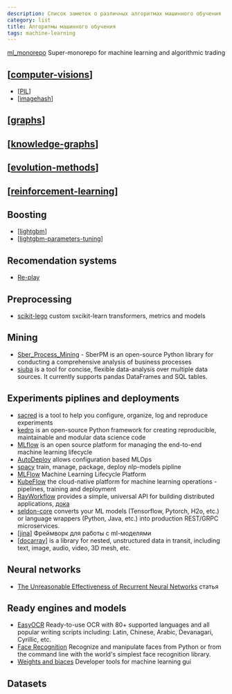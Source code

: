 ```yaml
---
description: Список заметок о различных алгоритмах машинного обучения
category: list
title: Алгоритмы машинного обучения
tags: machine-learning
---
```

[ml_monorepo](https://github.com/timothyyu/ml_monorepo) Super-monorepo for machine learning and algorithmic trading

## [[computer-visions]]

- [[PIL]]
- [[imagehash]]

## [[graphs]]

## [[knowledge-graphs]]

## [[evolution-methods]]

## [[reinforcement-learning]]

## Boosting

- [[lightgbm]]
- [[lightgbm-parameters-tuning]]

## Recomendation systems

- [Re-play](https://sberbank-ai-lab.github.io/RePlay/)

## Preprocessing

- [scikit-lego](https://scikit-lego.readthedocs.io/en/latest/index.html) custom sxcikit-learn transformers, metrics and models

## Mining

- [Sber_Process_Mining](https://github.com/SberProcessMining/Sber_Process_Mining) - SberPM is an open-source Python library for conducting a comprehensive analysis of business processes
- [siuba](https://siuba.readthedocs.io/en/latest/intro.html) is a tool for concise, flexible data-analysis over multiple data sources. It currently supports pandas DataFrames and SQL tables.

## Experiments piplines and deployments

- [sacred](https://github.com/IDSIA/sacred) is a tool to help you configure, organize, log and reproduce experiments
- [kedro](https://github.com/kedro-org/kedro) is an open-source Python framework for creating reproducible, maintainable and modular data science code
- [MLflow](https://mlflow.org/docs/latest/index.html) is an open source platform for managing the end-to-end machine learning lifecycle
- [AutoDeploy](https://github.com/kartik4949/AutoDeploy) allows configuration based MLOps
- [spacy](https://spacy.io/) train, manage, package, deploy nlp-models pipline
- [MLFlow](https://github.com/mlflow/mlflow/) Machine Learning Lifecycle Platform
- [KubeFlow](https://github.com/kubeflow/kubeflow) the cloud-native platform for machine learning operations - pipelines, training and deployment
- [RayWorkflow](https://github.com/ray-project/ray) provides a simple, universal API for building distributed applications, [дока](https://docs.ray.io/en/latest/workflows/concepts.html)
- [seldon-core](https://github.com/SeldonIO/seldon-core) converts your ML models (Tensorflow, Pytorch, H2o, etc.) or language wrappers (Python, Java, etc.) into production REST/GRPC microservices.
- [[jina]] Фреймворк для работы с ml-моделями
- [[docarray]] is a library for nested, unstructured data in transit, including text, image, audio, video, 3D mesh, etc.

## Neural networks

- [The Unreasonable Effectiveness of Recurrent Neural Networks](http://karpathy.github.io/2015/05/21/rnn-effectiveness/) статья

## Ready engines and models

- [EasyOCR](https://github.com/JaidedAI/EasyOCR) Ready-to-use OCR with 80+ supported languages and all popular writing scripts including: Latin, Chinese, Arabic, Devanagari, Cyrillic, etc.
- [Face Recognition](https://github.com/ageitgey/face_recognition) Recognize and manipulate faces from Python or from the command line with the world's simplest face recognition library.
- [Weights and biaces](https://wandb.ai/site/papers) Developer tools for machine learning gui

## Datasets

[//begin]: # "Autogenerated link references for markdown compatibility"
[computer-visions]: computer-visions "Computer visions"
[PIL]: ../notes/PIL "Pillow - обработка изображений"
[imagehash]: ../notes/imagehash "imagehash - хеширование изображений"
[graphs]: graphs "Machine learning with graphs"
[knowledge-graphs]: knowledge-graphs "Knowledge graphs"
[evolution-methods]: evolution-methods "Evolution methods"
[reinforcement-learning]: reinforcement-learning "Reinforcement learning"
[lightgbm]: ../notes/lightgbm "Lightgbm"
[lightgbm-parameters-tuning]: ../notes/lightgbm-parameters-tuning "Lightgbm parameters tuning"
[jina]: ../notes/jina "Jina"
[docarray]: ../notes/docarray "Docarray python"
[//end]: # "Autogenerated link references"